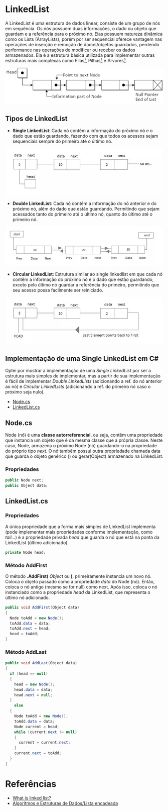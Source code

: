 # LinkedList
A LinkedList é uma estrutura de dados linear, consiste de um grupo de nós em sequência. Os nós possuem duas informações, o dado ou objeto que guardam e a referência para o próximo nó. Elas possuem natureza dinâmica como os Lists (ArrayLists), porém por ser sequencial oferece vantagem nas operações de inserção e remoção de dados/objetos guardados, perdendo performance nas operações de modificar ou receber os dados armazenados. Ela é a estrutura básica utilizada para implementar outras estruturas mais complexas como Filas[¹](https://pt.wikibooks.org/wiki/Algoritmos_e_Estruturas_de_Dados/Filas), Pilhas[²](https://pt.wikibooks.org/wiki/Algoritmos_e_Estruturas_de_Dados/Pilhas) e Árvores[³](https://pt.wikibooks.org/wiki/Algoritmos_e_Estruturas_de_Dados/Árvore).

<p align="center">
<img src="https://github.com/Camilotk/aprendendo_csharp/blob/master/Data%20Structures/Lists/LinkedList/linked_list.png" />
</p>

## Tipos de LinkedList
- **Single LinkedList**: Cada nó contêm a informação do próximo nó e o dado que estão guardando, fazendo com que todos os acessos sejam sequenciais sempre do primeiro até o último nó.

<p align="center">
<img src="https://github.com/Camilotk/aprendendo_csharp/blob/master/Data%20Structures/Lists/LinkedList/single_linkedlist.webp" />
</p>

- **Double LinkedList**: Cada nó contêm a informação do nó anterior e do próximo nó, além do dado que estão guardando. Permitindo que sejam acessados tanto do primeiro até o último nó, quanto do último até o primeiro nó.

<p align="center">
<img src="https://github.com/Camilotk/aprendendo_csharp/blob/master/Data%20Structures/Lists/LinkedList/double_linkedlist.webp" />
</p>

- **Circular LinkedList**: Estrutura similar ao single linkedlist em que cada nó contêm a informação do próximo nó e o dado que estão guardando, exceto pelo último nó guardar a referência do primeiro, permitindo que seu acesso possa facilmente ser reiniciado.

<p align="center">
<img src="https://github.com/Camilotk/aprendendo_csharp/blob/master/Data%20Structures/Lists/LinkedList/circular_linkedlist.webp" />
</p>

## Implementação de uma Single LinkedList em C#
Optei por mostrar a implementação de uma *Single LinkedList* por ser a estrutura mais simples de implementar, mas a partir de sua implementação é fácil de implementar *Double LinkedLists* (adicionando a ref. do nó anterior ao nó) e *Circular LinkedLists* (adicionando a ref. do primeiro nó caso o próximo seja nulo).

- [Node.cs](https://github.com/Camilotk/aprendendo_csharp/blob/master/Data%20Structures/Lists/LinkedList/Implementation/Node.cs)
- [LinkedList.cs](https://github.com/Camilotk/aprendendo_csharp/blob/master/Data%20Structures/Lists/LinkedList/Implementation/LinkedList.cs)
## Node.cs
Node (nó) é uma **classe autorreferencial**, ou seja, contêm uma propriedade que instancia um objeto que é da mesma classe que a própria classe. Neste caso, Node, armazena o próximo Node (nó) guardando-o na propriedade do próprio tipo *next*. O nó também possui outra propriedade chamada data que guarda o objeto genérico (<T>) ou gerar(Object) armazenado na LinkedList.
  
### Propriedades
```C#
public Node next;
public Object data;
```
## LinkedList.cs

### Propriedades
A única propriedade que a forma mais simples de LinkedList implementa (pode implementar mais propriedades conforme implementação, como *tail*...) é a propriedade privada *head* que guarda o nó que está na ponta da LinkedList (último adicionado).

```C#
private Node head;
```
### Método AddFirst
O método **.AddFirst(** *Object* ou *<T>* **)**, primeiramente instancia um novo nó. Coloca o objeto passado como a propriedade *data* do Node (nó). Então, coloca o nó antigo (mesmo se for null) como next. Após isso, coloca o nó instanciado como a propriedade *head* da LinkedList, que representa o último nó adicionado.
  
```C#
public void AddFirst(Object data)
{
  Node toAdd = new Node();
  toAdd.data = data;
  toAdd.next = head;
  head = toAdd;
}
```
### Método AddLast


```C#
public void AddLast(Object data)
{
  if (head == null)
  {
    head = new Node();
    head.data = data;
    head.next = null;
  }
    else
  {
    Node toAdd = new Node();
    toAdd.data = data;
    Node current = head;
    while (current.next != null)
    {
      current = current.next;
    }
    current.next = toAdd;
  }
}
```
# Referências
- [What is linked list?](https://www.quora.com/What-is-linked-list-1)
- [Algoritmos e Estruturas de Dados/Lista encadeada](https://pt.wikibooks.org/wiki/Algoritmos_e_Estruturas_de_Dados/Lista_encadeada)

